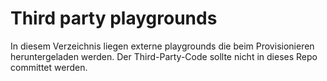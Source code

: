 # Third party playgrounds

In diesem Verzeichnis liegen externe playgrounds die beim Provisionieren heruntergeladen werden.
Der Third-Party-Code sollte nicht in dieses Repo committet werden.